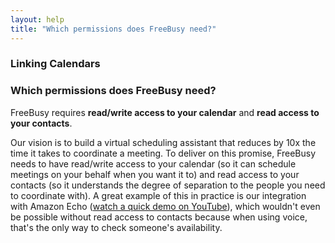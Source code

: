 ```yaml
---
layout: help
title: "Which permissions does FreeBusy need?"
---
```



### **Linking Calendars**

### Which permissions does FreeBusy need?

FreeBusy requires **read/write access to your calendar** and **read access to your contacts**.

Our vision is to build a virtual scheduling assistant that reduces by 10x the time it takes to coordinate a meeting. To deliver on this promise, FreeBusy needs to have read/write access to your calendar (so it can schedule meetings on your behalf when you want it to) and read access to your contacts (so it understands the degree of separation to the people you need to coordinate with). A great example of this in practice is our integration with Amazon Echo ([watch a quick demo on YouTube](https://youtu.be/HobWYI-QYQM?t=4m10s)),  which wouldn't even be possible without read access to contacts because when using voice, that's the only way to check someone's availability.
